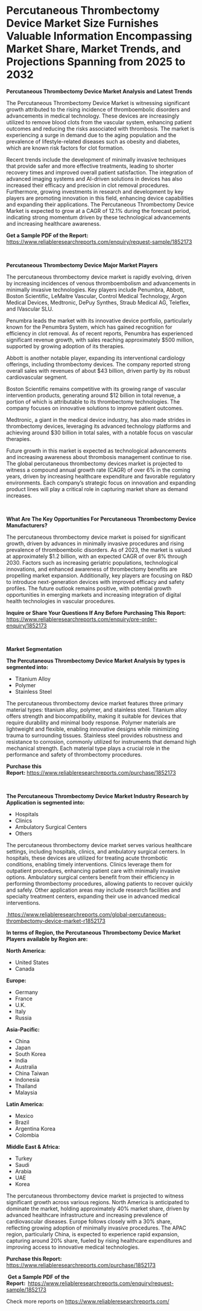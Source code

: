 <p><h1>Percutaneous Thrombectomy Device Market Size Furnishes Valuable Information Encompassing Market Share, Market Trends, and Projections Spanning from 2025 to 2032</h1></p><p><strong>Percutaneous Thrombectomy Device Market Analysis and Latest Trends</strong></p>
<p><p>The Percutaneous Thrombectomy Device Market is witnessing significant growth attributed to the rising incidence of thromboembolic disorders and advancements in medical technology. These devices are increasingly utilized to remove blood clots from the vascular system, enhancing patient outcomes and reducing the risks associated with thrombosis. The market is experiencing a surge in demand due to the aging population and the prevalence of lifestyle-related diseases such as obesity and diabetes, which are known risk factors for clot formation.</p><p>Recent trends include the development of minimally invasive techniques that provide safer and more effective treatments, leading to shorter recovery times and improved overall patient satisfaction. The integration of advanced imaging systems and AI-driven solutions in devices has also increased their efficacy and precision in clot removal procedures. Furthermore, growing investments in research and development by key players are promoting innovation in this field, enhancing device capabilities and expanding their applications. The Percutaneous Thrombectomy Device Market is expected to grow at a CAGR of 12.1% during the forecast period, indicating strong momentum driven by these technological advancements and increasing healthcare awareness.</p></p>
<p><strong>Get a Sample PDF of the Report:&nbsp;</strong> <a href="https://www.reliableresearchreports.com/enquiry/request-sample/1852173?utm_campaign=1512&utm_medium=2&utm_source=Github&utm_content=ia&utm_term=07012025&utm_id=percutaneous-thrombectomy-device">https://www.reliableresearchreports.com/enquiry/request-sample/1852173</a></p>
<p>&nbsp;</p>
<p><strong>Percutaneous Thrombectomy Device Major Market Players</strong></p>
<p><p>The percutaneous thrombectomy device market is rapidly evolving, driven by increasing incidences of venous thromboembolism and advancements in minimally invasive technologies. Key players include Penumbra, Abbott, Boston Scientific, LeMaitre Vascular, Control Medical Technology, Argon Medical Devices, Medtronic, DePuy Synthes, Straub Medical AG, Teleflex, and IVascular SLU.</p><p>Penumbra leads the market with its innovative device portfolio, particularly known for the Penumbra System, which has gained recognition for efficiency in clot removal. As of recent reports, Penumbra has experienced significant revenue growth, with sales reaching approximately $500 million, supported by growing adoption of its therapies.</p><p>Abbott is another notable player, expanding its interventional cardiology offerings, including thrombectomy devices. The company reported strong overall sales with revenues of about $43 billion, driven partly by its robust cardiovascular segment.</p><p>Boston Scientific remains competitive with its growing range of vascular intervention products, generating around $12 billion in total revenue, a portion of which is attributable to its thrombectomy technologies. The company focuses on innovative solutions to improve patient outcomes.</p><p>Medtronic, a giant in the medical device industry, has also made strides in thrombectomy devices, leveraging its advanced technology platforms and achieving around $30 billion in total sales, with a notable focus on vascular therapies.</p><p>Future growth in this market is expected as technological advancements and increasing awareness about thrombosis management continue to rise. The global percutaneous thrombectomy devices market is projected to witness a compound annual growth rate (CAGR) of over 6% in the coming years, driven by increasing healthcare expenditure and favorable regulatory environments. Each company’s strategic focus on innovation and expanding product lines will play a critical role in capturing market share as demand increases.</p></p>
<p>&nbsp;</p>
<p><strong>What Are The Key Opportunities For Percutaneous Thrombectomy Device Manufacturers?</strong></p>
<p><p>The percutaneous thrombectomy device market is poised for significant growth, driven by advances in minimally invasive procedures and rising prevalence of thromboembolic disorders. As of 2023, the market is valued at approximately $1.2 billion, with an expected CAGR of over 8% through 2030. Factors such as increasing geriatric populations, technological innovations, and enhanced awareness of thrombectomy benefits are propelling market expansion. Additionally, key players are focusing on R&D to introduce next-generation devices with improved efficacy and safety profiles. The future outlook remains positive, with potential growth opportunities in emerging markets and increasing integration of digital health technologies in vascular procedures.</p></p>
<p><strong>Inquire or Share Your Questions If Any Before Purchasing This Report:</strong> <a href="https://www.reliableresearchreports.com/enquiry/pre-order-enquiry/1852173?utm_campaign=1512&utm_medium=2&utm_source=Github&utm_content=ia&utm_term=07012025&utm_id=percutaneous-thrombectomy-device">https://www.reliableresearchreports.com/enquiry/pre-order-enquiry/1852173</a></p>
<p>&nbsp;</p>
<p><strong>Market Segmentation</strong></p>
<p><strong>The Percutaneous Thrombectomy Device Market Analysis by types is segmented into:</strong></p>
<p><ul><li>Titanium Alloy</li><li>Polymer</li><li>Stainless Steel</li></ul></p>
<p><p>The percutaneous thrombectomy device market features three primary material types: titanium alloy, polymer, and stainless steel. Titanium alloy offers strength and biocompatibility, making it suitable for devices that require durability and minimal body response. Polymer materials are lightweight and flexible, enabling innovative designs while minimizing trauma to surrounding tissues. Stainless steel provides robustness and resistance to corrosion, commonly utilized for instruments that demand high mechanical strength. Each material type plays a crucial role in the performance and safety of thrombectomy procedures.</p></p>
<p><strong>Purchase this Report:&nbsp;</strong><a href="https://www.reliableresearchreports.com/purchase/1852173?utm_campaign=1512&utm_medium=2&utm_source=Github&utm_content=ia&utm_term=07012025&utm_id=percutaneous-thrombectomy-device">https://www.reliableresearchreports.com/purchase/1852173</a></p>
<p>&nbsp;</p>
<p><strong>The Percutaneous Thrombectomy Device Market Industry Research by Application is segmented into:</strong></p>
<p><ul><li>Hospitals</li><li>Clinics</li><li>Ambulatory Surgical Centers</li><li>Others</li></ul></p>
<p><p>The percutaneous thrombectomy device market serves various healthcare settings, including hospitals, clinics, and ambulatory surgical centers. In hospitals, these devices are utilized for treating acute thrombotic conditions, enabling timely interventions. Clinics leverage them for outpatient procedures, enhancing patient care with minimally invasive options. Ambulatory surgical centers benefit from their efficiency in performing thrombectomy procedures, allowing patients to recover quickly and safely. Other application areas may include research facilities and specialty treatment centers, expanding their use in advanced medical interventions.</p></p>
<p><a href="https://www.reliableresearchreports.com/global-percutaneous-thrombectomy-device-market-r1852173?utm_campaign=1512&utm_medium=2&utm_source=Github&utm_content=ia&utm_term=07012025&utm_id=percutaneous-thrombectomy-device">&nbsp;https://www.reliableresearchreports.com/global-percutaneous-thrombectomy-device-market-r1852173</a></p>
<p><strong>In terms of Region, the Percutaneous Thrombectomy Device Market Players available by Region are:</strong></p>
<p>
    <p> <strong> North America: </strong>
        <ul>
            <li>United States</li>
            <li>Canada</li>
        </ul>
        </p> 
    <p> <strong> Europe: </strong>
        <ul>
            <li>Germany</li>
            <li>France</li>
            <li>U.K.</li>
            <li>Italy</li>
            <li>Russia</li>
        </ul>
        </p> 
    <p> <strong> Asia-Pacific: </strong>
        <ul>
            <li>China</li>
            <li>Japan</li>
            <li>South Korea</li>
            <li>India</li>
            <li>Australia</li>
            <li>China Taiwan</li>
            <li>Indonesia</li>
            <li>Thailand</li>
            <li>Malaysia</li>
        </ul>
        </p> 
    <p> <strong> Latin America: </strong>
        <ul>
            <li>Mexico</li>
            <li>Brazil</li>
            <li>Argentina Korea</li>
            <li>Colombia</li>
        </ul>
        </p> 
    <p> <strong> Middle East & Africa: </strong>
        <ul>
            <li>Turkey</li>
            <li>Saudi</li>
            <li>Arabia</li>
            <li>UAE</li>
            <li>Korea</li>
        </ul>
    </p>
    </p>
<p><p>The percutaneous thrombectomy device market is projected to witness significant growth across various regions. North America is anticipated to dominate the market, holding approximately 40% market share, driven by advanced healthcare infrastructure and increasing prevalence of cardiovascular diseases. Europe follows closely with a 30% share, reflecting growing adoption of minimally invasive procedures. The APAC region, particularly China, is expected to experience rapid expansion, capturing around 20% share, fueled by rising healthcare expenditures and improving access to innovative medical technologies.</p></p>
<p><strong>Purchase this Report: </strong><a href="https://www.reliableresearchreports.com/purchase/1852173?utm_campaign=1512&utm_medium=2&utm_source=Github&utm_content=ia&utm_term=07012025&utm_id=percutaneous-thrombectomy-device">https://www.reliableresearchreports.com/purchase/1852173</a></p>
<p>&nbsp;<strong>Get a Sample PDF of the Report:&nbsp;&nbsp;</strong><a href="https://www.reliableresearchreports.com/enquiry/request-sample/1852173?utm_campaign=1512&utm_medium=2&utm_source=Github&utm_content=ia&utm_term=07012025&utm_id=percutaneous-thrombectomy-device">https://www.reliableresearchreports.com/enquiry/request-sample/1852173</a></p>
<p><strong></strong></p>
<p>Check more reports on <a href="https://www.reliableresearchreports.com/?utm_campaign=1512&utm_medium=2&utm_source=Github&utm_content=ia&utm_term=07012025&utm_id=percutaneous-thrombectomy-device">https://www.reliableresearchreports.com/</a></p>